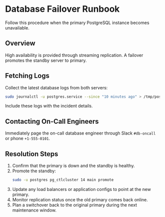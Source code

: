 # Database Failover Runbook

Follow this procedure when the primary PostgreSQL instance becomes unavailable.

## Overview
High availability is provided through streaming replication. A failover promotes the standby server to primary.

## Fetching Logs
Collect the latest database logs from both servers:

```bash
sudo journalctl -u postgres.service --since "10 minutes ago" > /tmp/postgres.log
```

Include these logs with the incident details.

## Contacting On-Call Engineers
Immediately page the on-call database engineer through Slack `#db-oncall` or phone `+1-555-0101`.

## Resolution Steps
1. Confirm that the primary is down and the standby is healthy.
2. Promote the standby:
   ```bash
   sudo -u postgres pg_ctlcluster 14 main promote
   ```
3. Update any load balancers or application configs to point at the new primary.
4. Monitor replication status once the old primary comes back online.
5. Plan a switchover back to the original primary during the next maintenance window.
